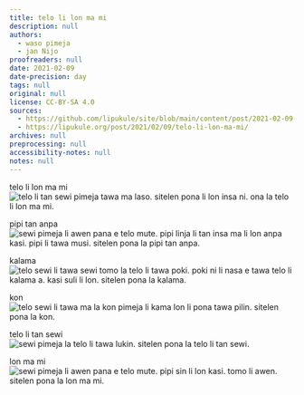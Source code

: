 ```yaml
---
title: telo li lon ma mi
description: null
authors:
  - waso pimeja
  - jan Nijo
proofreaders: null
date: 2021-02-09
date-precision: day
tags: null
original: null
license: CC-BY-SA 4.0
sources:
  - https://github.com/lipukule/site/blob/main/content/post/2021-02-09-teloma.md
  - https://lipukule.org/post/2021/02/09/telo-li-lon-ma-mi/
archives: null
preprocessing: null
accessibility-notes: null
notes: null
---
```


telo li lon ma mi  
![telo li tan sewi pimeja tawa ma laso. sitelen pona li lon insa ni. ona la telo li lon ma mi.](/images/teloma/1.jpg)

pipi tan anpa  
![sewi pimeja li awen pana e telo mute. pipi linja li tan insa ma li lon anpa kasi. pipi li tawa musi. sitelen pona la pipi tan anpa.](/images/teloma/2.jpg)

kalama  
![telo sewi li tawa sewi tomo la telo li tawa poki. poki ni li nasa e tawa telo li kalama a. kasi suli li lon. sitelen pona la kalama.](/images/teloma/3.jpg)

kon  
![telo sewi li tawa ma la kon pimeja li kama lon li pona tawa pilin. sitelen pona la kon.](/images/teloma/4.jpg)

telo li tan sewi  
![sewi pimeja la telo li tawa lukin. sitelen pona la telo li tan sewi.](/images/teloma/5.jpg)

lon ma mi  
![sewi pimeja li awen pana e telo mute. pipi sin li lon kasi. tomo li awen. sitelen pona la lon ma mi.](/images/teloma/6.jpg)